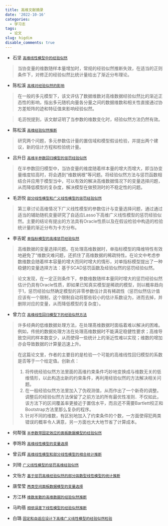```yaml
---
title: 高维文献摘录
date: '2022-10-16'
categories:
  - 学习志
tags:
  - 论文
slug: higdim
disable_comments: true
---
```


<!-- 
- [``](/papers/HighDimen/4.caj)
> 
-->


- 石坚  [`高维线性模型中的经验似然`](/papers/HighDimen/2.pdf)
> 当协变量的维数随样本量增加时，常规的经验似然推断失效，在适当的正则条件下，对修正的经验似然比统计量给出了渐近分布理论。 

- 陈松溪 [`高维对经验似然的影响`](/papers/HighDimen/3.pdf)
> 在一般的多元模型下，该文评估了数据维数对高维数据经验似然比的渐近正态性的影响，指出多元随机向量各分量之间的数据维数和相关性直接通过协方差矩阵的迹和特征值来影响经验似然。

> 毛沥悦提到，该文献证明了当参数的维数变化时，经验似然方法仍然有效。

- 陈松溪 [`高维经验似然推断`](/papers/HighDimen/3-1.pdf)
> 研究两个问题，多元参数估计量的置信域和模型假设检验，并提出两个建议，新的估计方程和检验统计量。

- 吕升日 [`高维半参数回归模型的惩罚经验似然`](/papers/HighDimen/1.caj)  
> 在半参数回归模型中，当协变量的维度随着样本量的增大而增大，即当协变量维度较高时，将会遇到“维数祸根”等问题。将经验似然方法与惩罚函数相结合并应用于模型当中，可以有效的解决高维数据情况下的变量选择问题，从而降低模型的复杂度，解决模型在做预测时的不稳定性的问题。

- 毛沥悦 [`部分线性模型和广义线性模型的惩罚经验似然`](/papers/HighDimen/2.caj)
> 第三章讨论高维情况下广义线性模型的参数估计与变量选择问题，通过通过适当的辅助随机变量研究了自适应Lasso下高维广义线性模型的惩罚经验似然。主要的结论有提出的方法具有Oracle性质以及在假设检验中构造的检验统计量的渐近分布为卡方分布。

- 李吉妮 [`单指标模型的高维惩罚经验似然`](/papers/HighDimen/3.caj)
> 高维数据的变量选择问题。在处理高维数据时，单指标模型的降维特性有效地避免了“维数灾难问题，还抓住了高维数据的稀疏特性。在论文中考虑参数维数会随着样本容量的增大而同时增大的情形，对单指标模型提出了一种稳健的变量选择方法：基于SCAD惩罚函数及经验似然的惩罚经验似然。

> 论文发现，在一定正则条件下，参数维数随样本量同时增大的惩罚经验似然估计仍具有Oracle性质，即如果已知真实模型是稀疏的模型，则以概率趋向于1，惩罚经验似然确定模型的非零参数估计具有稀疏性（惩罚似然估计值应该有一个限制，这个限制自动将那些较小的估计系数设为，进而去掉，并删除对应的变量，从而降低模型的复杂度）。

- 曾力立 [`高维线性回归模型下的经验似然方法`](/papers/HighDimen/4.caj)
> 许多经典的低维数据处理方法，在处理髙维数据时面临着难以解决的困难。例如，传统的数据处理方法在处理高维数据时不能满足稳健性要求；高维导致空间的样本数变少，从而使得一些统计上的渐近性难以实现；维数的增加亦会导致数据的计算量迅速上升。

> 在这篇论文里，作者的主要目的是检验一个可能的高维线性回归模型的系数是否等于一个给定值。创新点：
> 1. 将传统经验似然方法里面的高维约束条件巧妙地变换成与维数无关的低维情形，以此构造出新的约束条件，再利用经验似然的方法解决相关问题。
> 2. 在一般经验似然方法里加入了伪观测值，从而作出了一个新奇的调整。调整后的经验似然方法保留了之前方法的所有最优性准则．不仅如此，该方法下的区间覆盖率更接近于置信水平，而且还不需要Bartlett校正和Bootstrap方法里那么复杂的程序。
> 3. 针对不同的维数，有区别地加入了约束条件的个数，一方面使得犯两类错误的概率令人满意，另一方面也大大地节省了计算成本。

- 何帮强 [`半参数带固定效应的面板数据模型的经验似然`](/papers/HighDimen/5.caj)
> 

- 李玲玲 [`高维线性模型的变量选择`](/papers/HighDimen/6.caj)
> 

- 曾云辉 [`高维线性模型和部分线性模型的相合统计推断`](/papers/HighDimen/7.caj)
> 

- 刘琦 [`广义线性模型的惩罚高维经验似然`](/papers/HighDimen/8.caj)
> 

- 文怡方 [`基于惩罚高维经验似然的部分函数型线性模型的统计推断`](/papers/HighDimen/9.caj)
> 

- 唐莹莹 [`两类空间面板数据模型的变量选择`](/papers/HighDimen/10.caj)
> 

- 方江林 [`维数发散的高维数据的经验似然推断`](/papers/HighDimen/11.caj)
> 

- 马昀蓓 [`相依误差下线性模型的经验似然推断`](/papers/HighDimen/12.caj)
> 

- 白璐 [`固定和自适应设计下高维广义线性模型的经验似然检验`](/papers/HighDimen/4.pdf)
> 













